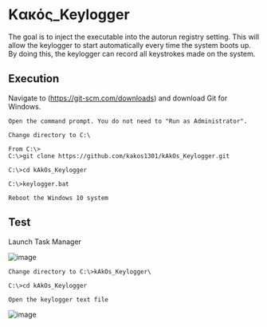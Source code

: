 # Kακός_Keylogger
The goal is to inject the executable into the autorun registry setting. This will allow the keylogger to start automatically every time the system boots up. By doing this, the keylogger can record all keystrokes made on the system.

## Execution

Navigate to (https://git-scm.com/downloads) and download Git for Windows.
```
Open the command prompt. You do not need to "Run as Administrator".

Change directory to C:\

From C:\>
C:\>git clone https://github.com/kakos1301/kAkOs_Keylogger.git

C:\>cd kAkOs_Keylogger

C:\>keylogger.bat

Reboot the Windows 10 system
```

## Test


Launch Task Manager

![image](https://github.com/kakos1301/kAkOs_Keylogger/assets/144972038/3786c272-d864-4511-b80c-8eab3925af93)


```
Change directory to C:\>kAkOs_Keylogger\

C:\>cd kAkOs_Keylogger

Open the keylogger text file
```
![image](https://github.com/kakos1301/kAkOs_Keylogger/assets/144972038/ab84af6a-aa9a-43e0-890b-32222f957dd0)

